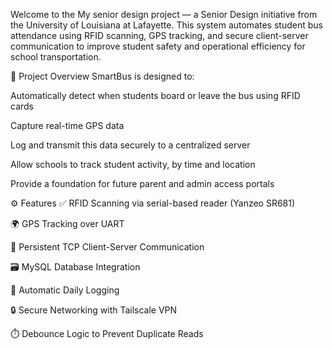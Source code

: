 Welcome to the My senior design project — a Senior Design initiative from the University of Louisiana at Lafayette. This system automates student bus attendance using RFID scanning, GPS tracking, and secure client-server communication to improve student safety and operational efficiency for school transportation.



📌 Project Overview
SmartBus is designed to:

Automatically detect when students board or leave the bus using RFID cards

Capture real-time GPS data

Log and transmit this data securely to a centralized server

Allow schools to track student activity, by time and location

Provide a foundation for future parent and admin access portals

⚙️ Features
✅ RFID Scanning via serial-based reader (Yanzeo SR681)

🌍 GPS Tracking over UART

🔗 Persistent TCP Client-Server Communication

🗃️ MySQL Database Integration

📁 Automatic Daily Logging

🔒 Secure Networking with Tailscale VPN

⏱️ Debounce Logic to Prevent Duplicate Reads
